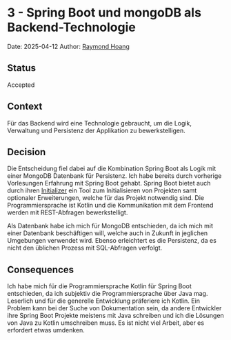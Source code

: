 # 3 - Spring Boot und mongoDB als Backend-Technologie

Date: 2025-04-12
Author: [Raymond Hoang](mailto:grey@greydon.de)

## Status

Accepted

## Context

Für das Backend wird eine Technologie gebraucht, um die Logik, Verwaltung und Persistenz der Applikation zu bewerkstelligen.

## Decision

Die Entscheidung fiel dabei auf die Kombination Spring Boot als Logik mit einer MongoDB Datenbank für Persistenz. Ich habe bereits durch vorherige Vorlesungen Erfahrung mit Spring Boot gehabt. Spring Boot bietet auch durch ihren [Initializer](https://start.spring.io/) ein Tool zum Initialisieren von Projekten samt optionaler Erweiterungen, welche für das Projekt notwendig sind. Die Programmiersprache ist Kotlin und die Kommunikation mit dem Frontend werden mit REST-Abfragen bewerkstelligt.

Als Datenbank habe ich mich für MongoDB entschieden, da ich mich mit einer Datenbank beschäftigen will, welche auch in Zukunft in jeglichen Umgebungen verwendet wird. Ebenso erleichtert es die Persistenz, da es nicht den üblichen Prozess mit SQL-Abfragen verfolgt.

## Consequences

Ich habe mich für die Programmiersprache Kotlin für Spring Boot entschieden, da ich subjektiv die Programmiersprache über Java mag. Leserlich und für die generelle Entwicklung präferiere ich Kotlin. Ein Problem kann bei der Suche von Dokumentation sein, da andere Entwickler ihre Spring Boot Projekte meistens mit Java schreiben und ich die Lösungen von Java zu Kotlin umschreiben muss. Es ist nicht viel Arbeit, aber es erfordert etwas umdenken.
